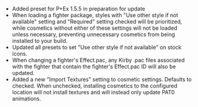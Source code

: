 - Added preset for P+Ex 1.5.5 in preparation for update
- When loading a fighter package, styles with "Use other style if not available" setting and "Required" setting checked will be prioritized, while cosmetics without either of these settings will not be loaded unless necessary, preventing unnecessary cosmetics from being installed to your build.
- Updated all presets to set "Use other style if not available" on stock icons.
- When changing a fighter's Effect.pac, any Kirby .pac files associated with the fighter that contain the fighter's Effect.pac ID will also be updated.
- Added a new "Import Textures" setting to cosmetic settings. Defaults to checked. When unchecked, installing cosmetics to the configured location will not install textures and will instead only update PAT0 animations.